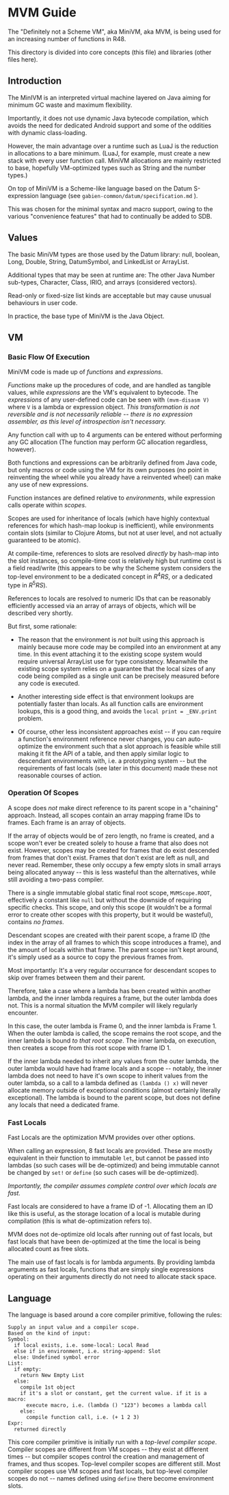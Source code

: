 # MVM Guide

The "Definitely not a Scheme VM", aka MiniVM, aka MVM, is being used for an increasing number of functions in R48.

This directory is divided into core concepts (this file) and libraries (other files here).

## Introduction

The MinIVM is an interpreted virtual machine layered on Java aiming for minimum GC waste and maximum flexibility.

Importantly, it does not use dynamic Java bytecode compilation, which avoids the need for dedicated Android support and some of the oddities with dynamic class-loading.

However, the main advantage over a runtime such as LuaJ is the reduction in allocations to a bare minimum. (LuaJ, for example, must create a new stack with every user function call. MiniVM allocations are mainly restricted to base, hopefully VM-optimized types such as String and the number types.)

On top of MiniVM is a Scheme-like language based on the Datum S-expression language (see `gabien-common/datum/specification.md` ).

This was chosen for the minimal syntax and macro support, owing to the various "convenience features" that had to continually be added to SDB.

## Values

The basic MiniVM types are those used by the Datum library: null, boolean, Long, Double, String, DatumSymbol, and LinkedList or ArrayList.

Additional types that may be seen at runtime are: The other Java Number sub-types, Character, Class, IRIO, and arrays (considered vectors).

Read-only or fixed-size list kinds are acceptable but may cause unusual behaviours in user code.

In practice, the base type of MiniVM is the Java Object.

## VM

### Basic Flow Of Execution

MiniVM code is made up of *functions* and *expressions*.

*Functions* make up the procedures of code, and are handled as tangible values, while *expressions* are the VM's equivalent to bytecode. The *expressions* of any user-defined code can be seen with `(mvm-disasm V)` where `V` is a lambda or expression object. *This transformation is not reversible and is not necessarily reliable -- there is no expression assembler, as this level of introspection isn't necessary.*

Any function call with up to 4 arguments can be entered without performing any GC allocation (The function may perform GC allocation regardless, however).

Both functions and expressions can be arbitrarily defined from Java code, but only macros or code using the VM for its own purposes (no point in reinventing the wheel while you already have a reinvented wheel) can make any use of new expressions.

Function instances are defined relative to *environments*, while expression calls operate within *scopes*.

Scopes are used for inheritance of locals (which have highly contextual references for which hash-map lookup is inefficient), while environments contain slots (similar to Clojure Atoms, but not at user level, and not actually guaranteed to be atomic).

At compile-time, references to slots are resolved *directly* by hash-map into the slot instances, so compile-time cost is relatively high but runtime cost is a field read/write (this appears to be why the Scheme system considers the top-level environment to be a dedicated concept in $R^4RS$, or a dedicated type in $R^5RS$).

References to locals are resolved to numeric IDs that can be reasonably efficiently accessed via an array of arrays of objects, which will be described very shortly.

But first, some rationale:

+ The reason that the environment is *not* built using this approach is mainly because more code may be compiled into an environment at any time. In this event attaching it to the existing scope system would require universal ArrayList use for type consistency. Meanwhile the existing scope system relies on a guarantee that the local sizes of any code being compiled as a single unit can be precisely measured before any code is executed.

+ Another interesting side effect is that environment lookups are potentially faster than locals. As all function calls are environment lookups, this is a good thing, and avoids the `local print = _ENV.print` problem.

+ Of course, other less inconsistent approaches exist -- if you can require a function's environment reference never changes, you can auto-optimize the environment such that a slot approach is feasible while still making it fit the API of a table, and then apply similar logic to descendant environments with, i.e. a prototyping system -- but the requirements of fast locals (see later in this document) made these not reasonable courses of action.

### Operation Of Scopes

A scope does *not* make direct reference to its parent scope in a "chaining" approach. Instead, all scopes contain an array mapping frame IDs to frames. Each frame is an array of objects.

If the array of objects would be of zero length, no frame is created, and a scope won't ever be created solely to house a frame that also does not exist. However, scopes may be created for frames that do exist descended from frames that don't exist. Frames that don't exist are left as null, and never read. Remember, these only occupy a few empty slots in small arrays being allocated anyway -- this is less wasteful than the alternatives, while still avoiding a two-pass compiler.

There is a single immutable global static final root scope, `MVMScope.ROOT`, effectively a constant like `null` but without the downside of requiring specific checks. This scope, and only this scope (it wouldn't be a formal error to create other scopes with this property, but it would be wasteful), contains *no frames*.

Descendant scopes are created with their parent scope, a frame ID (the index in the array of all frames to which this scope introduces a frame), and the amount of locals within that frame. The parent scope isn't kept around, it's simply used as a source to copy the previous frames from.

Most importantly: It's a very regular occurrance for descendant scopes to skip over frames between them and their parent.

Therefore, take a case where a lambda has been created within another lambda, and the inner lambda requires a frame, but the outer lambda does not. This is a normal situation the MVM compiler will likely regularly encounter.

In this case, the outer lambda is Frame 0, and the inner lambda is Frame 1. When the outer lambda is called, the scope remains the root scope, and the inner lambda is bound *to that root scope*. The inner lambda, on execution, then creates a scope from this root scope with frame ID 1.

If the inner lambda needed to inherit any values from the outer lambda, the outer lambda would have had frame locals and a scope -- notably, the inner lambda does not need to have it's own scope to inherit values from the outer lambda, so a call to a lambda defined as `(lambda () x)` will never allocate memory outside of exceptional conditions (almost certainly literally exceptional). The lambda is bound to the parent scope, but does not define any locals that need a dedicated frame.

### Fast Locals

Fast Locals are the optimization MVM provides over other options.

When calling an expression, 8 fast locals are provided. These are mostly equivalent in their function to immutable `let`, but cannot be passed into lambdas (so such cases will be de-optimized) and being immutable cannot be changed by `set!` or `define` (so such cases will be de-optimized).

*Importantly, the compiler assumes complete control over which locals are fast.*

Fast locals are considered to have a frame ID of -1. Allocating them an ID like this is useful, as the storage location of a local is mutable during compilation (this is what de-optimization refers to).

MVM does not de-optimize old locals after running out of fast locals, but fast locals that have been de-optimized at the time the local is being allocated count as free slots.

The main use of fast locals is for lambda arguments. By providing lambda arguments as fast locals, functions that are simply single expressions operating on their arguments directly do not need to allocate stack space.

## Language

The language is based around a core compiler primitive, following the rules:

```
Supply an input value and a compiler scope.
Based on the kind of input:
Symbol:
  if local exists, i.e. some-local: Local Read
  else if in environment, i.e. string-append: Slot
  else: Undefined symbol error
List:
  if empty:
    return New Empty List
  else:
    compile 1st object
    if it's a slot or constant, get the current value. if it is a macro:
      execute macro, i.e. (lambda () "123") becomes a lambda call
    else:
      compile function call, i.e. (+ 1 2 3)
Expr:
  returned directly
```

This core compiler primitive is initially run with a *top-level compiler scope*. Compiler scopes are different from VM scopes -- they exist at different times -- but compiler scopes control the creation and management of frames, and thus scopes. Top-level compiler scopes are different still. Most compiler scopes use VM scopes and fast locals, but top-level compiler scopes do not -- names defined using `define` there become environment slots.
